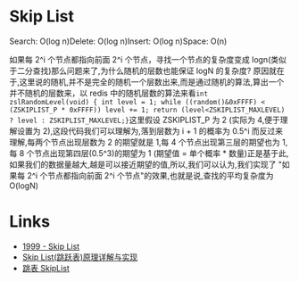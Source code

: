 # Skip List

Search‎: ‎O(log n)Delete‎: ‎O(log n)Insert‎: ‎O(log n)Space‎: ‎O(n)

如果每 2^i 个节点都指向前面 2^i 个节点，寻找一个节点的复杂度变成 logn(类似于二分查找)那么问题来了,为什么随机的层数也能保证 logN 的复杂度? 原因就在于,这里说的随机,并不是完全的随机一个层数出来,而是通过随机的算法,算出一个并不随机的层数来，以 redis 中的随机层数的算法来看`int zslRandomLevel(void) { int level = 1; while ((random()&0xFFFF) < (ZSKIPLIST_P * 0xFFFF)) level += 1; return (level<ZSKIPLIST_MAXLEVEL) ? level : ZSKIPLIST_MAXLEVEL;}`这里假设 ZSKIPLIST_P 为 2 (实际为 4,便于理解设置为 2),这段代码我们可以理解为,落到层数为 i + 1 的概率为 0.5^i 而反过来理解,每两个节点出现层数为 2 的期望就是 1,每 4 个节点出现第三层的期望也为 1,每 8 个节点出现第四层(0.5^3)的期望为 1 (期望值 = 单个概率 \* 数量)正是基于此,如果我们的数据量越大,越是可以接近期望的值,所以,我们可以认为,我们实现了 "如果每 2^i 个节点都指向前面 2^i 个节点"的效果,也就是说,查找的平均复杂度为 O(logN)

# Links

- [1999 - Skip List](http://www.csee.umbc.edu/courses/undergraduate/341/fall01/Lectures/SkipLists/skip_lists/skip_lists.html)
- [Skip List(跳跃表)原理详解与实现](http://www.cppblog.com/mysileng/archive/2013/04/06/199159.html)
- [跳表 SkipList](http://www.cnblogs.com/xuqiang/archive/2011/05/22/2053516.html)
